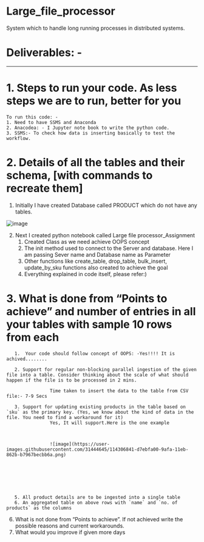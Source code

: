 # Large_file_processor
System which to handle long running processes in distributed systems.

# Deliverables: -
----------------
# 1. Steps to run your code. As less steps we are to run, better for you 
    To run this code: -
    1. Need to have SSMS and Anaconda
    2. Anacodea: - I Jupyter note book to write the python code.
    3. SSMS:- To check how data is inserting basically to test the workflow.
    
    
# 2. Details of all the tables and their schema, [with commands to recreate them]
   
   1. Initially I have created Database called PRODUCT which do not have any tables.
   
   
   
   ![image](https://user-images.githubusercontent.com/31444645/114305778-3b742880-9af7-11eb-84d5-ba8a5c30cfc1.png)
   
   
   
   2. Next I created python notebook called Large file processor_Assignment  
       1. Created Class as we need achieve OOPS concept
       2. The init method used to connect to the Server and database. Here I am passing Sever name and Database name as Parameter
       3. Other functions like create_table, drop_table, bulk_insert, update_by_sku functions also created to achieve the goal
       4. Everything explained in code itself, please refer:)

   
# 3. What is done from “Points to achieve” and number of entries in all your tables with sample 10 rows from each
       1.  Your code should follow concept of OOPS: -Yes!!!! It is achived........
       
       2. Support for regular non-blocking parallel ingestion of the given file into a table. Consider thinking about the scale of what should happen if the file is to be processed in 2 mins.

                    Time taken to insert the data to the table from CSV file:- 7-9 Secs
        
       3. Support for updating existing products in the table based on `sku` as the primary key. (Yes, we know about the kind of data in the file. You need to find a workaround for it)
                    Yes, It will support.Here is the one example
                    
                    
                    
                    ![image](https://user-images.githubusercontent.com/31444645/114306841-d7ebfa00-9afa-11eb-862b-b7967becbb6a.png)



                    
                    
                    

       5. All product details are to be ingested into a single table
       6. An aggregated table on above rows with `name` and `no. of products` as the columns

6. What is not done from “Points to achieve”. If not achieved write the possible reasons and current workarounds.
7. What would you improve if given more days



